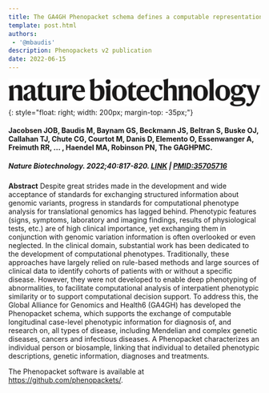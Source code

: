 ```yaml
---
title: The GA4GH Phenopacket schema defines a computable representation of clinical data
template: post.html 
authors:
 - '@mbaudis'
description: Phenopackets v2 publication
date: 2022-06-15
---
```


![Cell Genomics logo](/img/nature-biotechnology-logo.svg){: style="float: right; width: 200px; margin-top: -35px;"}
#### Jacobsen JOB, Baudis M, Baynam GS, Beckmann JS, Beltran S, Buske OJ, Callahan TJ, Chute CG, Courtot M, Danis D, Elemento O, Essenwanger A, Freimuth RR, ... , Haendel MA, Robinson PN, The GAGHPMC.
##### Nature Biotechnology. 2022;40:817-820. [LINK](https://rdcu.be/cPLaA) | [PMID:35705716](https://pubmed.ncbi.nlm.nih.gov/35705716/)

**Abstract** Despite great strides made in the development and wide acceptance of standards for exchanging structured information about genomic variants, progress in standards for computational phenotype analysis for translational genomics has lagged behind. Phenotypic features (signs, symptoms, laboratory and imaging findings, results of physiological tests, etc.) are of high clinical importance, yet exchanging them in conjunction with genomic variation information is often overlooked or even neglected.<!--more--> In the clinical domain, substantial work has been dedicated to the development of computational phenotypes. Traditionally, these approaches have largely relied on rule-based methods and large sources of clinical data to identify cohorts of patients with or without a specific disease. However, they were not developed to enable deep phenotyping of abnormalities, to facilitate computational analysis of interpatient phenotypic similarity or to support computational decision support. To address this, the Global Alliance for Genomics and Health6 (GA4GH) has developed the Phenopacket schema, which supports the exchange of computable longitudinal case-level phenotypic information for diagnosis of, and research on, all types of disease, including Mendelian and complex genetic diseases, cancers and infectious diseases. A Phenopacket characterizes an individual person or biosample, linking that individual to detailed phenotypic descriptions, genetic information, diagnoses and treatments.

The Phenopacket software is available at <https://github.com/phenopackets/>.